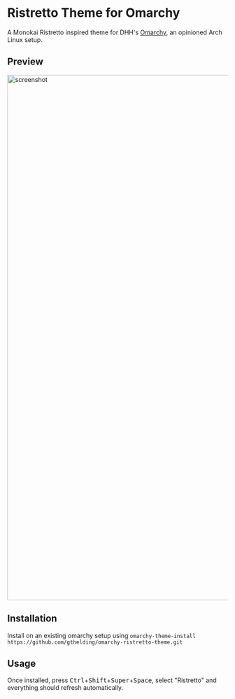 # Ristretto Theme for Omarchy
A Monokai Ristretto inspired theme for DHH's [Omarchy](https://omarchy.org), an opinioned Arch Linux setup.

## Preview
<img width="1920" height="1200" alt="screenshot" src="https://github.com/user-attachments/assets/da004c7f-e922-4a9b-868b-c296a44434ae" />

## Installation
Install on an existing omarchy setup using `omarchy-theme-install https://github.com/gthelding/omarchy-ristretto-theme.git`

## Usage
Once installed, press <kbd>Ctrl</kbd>+<kbd>Shift</kbd>+<kbd>Super</kbd>+<kbd>Space</kbd>, select "Ristretto" and everything should refresh automatically.
